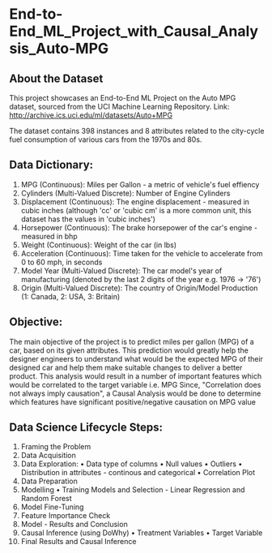 # End-to-End_ML_Project_with_Causal_Analysis_Auto-MPG

## About the Dataset
This project showcases an End-to-End ML Project on the Auto MPG dataset, sourced from the UCI Machine Learning Repository. 
Link: http://archive.ics.uci.edu/ml/datasets/Auto+MPG

The dataset contains 398 instances and 8 attributes related to the city-cycle fuel consumption of various cars from the 1970s and 80s.


## Data Dictionary:
1. MPG (Continuous): Miles per Gallon  - a metric of vehicle's fuel effiency
2. Cylinders (Multi-Valued Discrete): Number of Engine Cylinders
3. Displacement (Continuous): The engine displacement - measured in cubic inches (although 'cc' or 'cubic cm' is a more common unit, this dataset has the values in 'cubic inches')
4. Horsepower (Continuous): The brake horsepower of the car's engine - measured in bhp
5. Weight (Continuous): Weight of the car (in lbs)
6. Acceleration (Continuous): Time taken for the vehicle to accelerate from 0 to 60 mph, in seconds
7. Model Year (Multi-Valued Discrete): The car model's year of manufacturing (denoted by the last 2 digits of the year e.g. 1976 -> '76')
8. Origin (Multi-Valued Discrete): The country of Origin/Model Production (1: Canada, 2: USA, 3: Britain)


## Objective: 
The main objective of the project is to predict miles per gallon (MPG) of a car, based on its given attributes. This prediction would greatly help the designer engineers to understand what would be the expected MPG of their designed car and help them make suitable changes to deliver a better product. 
This analysis would result in a number of important features which would be correlated to the target variable i.e. MPG
Since, "Correlation does not always imply causation", a Causal Analysis would be done to determine which features have significant positive/negative causation on MPG value

## Data Science Lifecycle Steps:
1. Framing the Problem
2. Data Acquisition
3. Data Exploration:
  • Data type of columns
  • Null values
  • Outliers
  • Distribution in attributes - continous and categorical
  • Correlation Plot
4. Data Preparation
5. Modelling
  • Training Models and Selection - Linear Regression and Random Forest
6. Model Fine-Tuning
7. Feature Importance Check
8. Model - Results and Conclusion
9. Causal Inference (using DoWhy)
  • Treatment Variables
  • Target Variable
10. Final Results and Causal Inference
  
